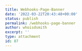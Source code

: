 ```yaml
---
title: Webhooks-Page-Banner
date: '2022-03-22T20:43:48+00:00'
status: publish
permalink: /webhooks-page-banner
author: whoisdsmith
excerpt: ''
type: attachment
id: 87
---
```

<!DOCTYPE html PUBLIC "-//W3C//DTD HTML 4.0 Transitional//EN" "http://www.w3.org/TR/REC-html40/loose.dtd">
<?xml encoding="UTF-8">
